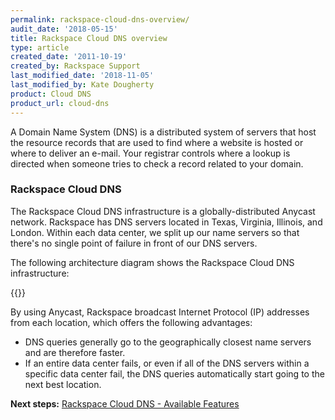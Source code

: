 ```yaml
---
permalink: rackspace-cloud-dns-overview/
audit_date: '2018-05-15'
title: Rackspace Cloud DNS overview
type: article
created_date: '2011-10-19'
created_by: Rackspace Support
last_modified_date: '2018-11-05'
last_modified_by: Kate Dougherty
product: Cloud DNS
product_url: cloud-dns
---
```


A Domain Name System (DNS) is a distributed system of servers that host the
resource records that are used to find where a website is hosted or where to
deliver an e-mail. Your registrar controls where a lookup is directed when
someone tries to check a record related to your domain.

### Rackspace Cloud DNS

The Rackspace Cloud DNS infrastructure is a globally-distributed Anycast
network. Rackspace has DNS servers located in Texas, Virginia, Illinois, and
London. Within each data center, we split up our name servers so that there's
no single point of failure in front of our DNS servers.

The following architecture diagram shows the Rackspace Cloud DNS
infrastructure:

{{<image src="dnsoverview.png" alt="" title="">}}

By using Anycast, Rackspace broadcast Internet Protocol (IP) addresses from
each location, which offers the following advantages:

-  DNS queries generally go to the geographically closest name servers and are
   therefore faster.
-  If an entire data center fails, or even if all of the DNS
   servers within a specific data center fail, the DNS queries
   automatically start going to the next best location.

**Next steps:** [Rackspace Cloud DNS - Available
Features](/support/how-to/rackspace-cloud-dns-available-features)
